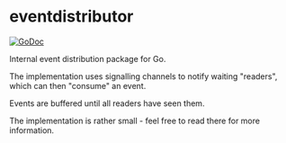 # eventdistributor

[![GoDoc](https://godoc.org/github.com/sharnoff/eventdistributor?status.png)](https://pkg.go.dev/github.com/sharnoff/eventdistributor)

Internal event distribution package for Go.

The implementation uses signalling channels to notify waiting "readers", which can then "consume" an
event.

Events are buffered until all readers have seen them.

The implementation is rather small - feel free to read there for more information.
